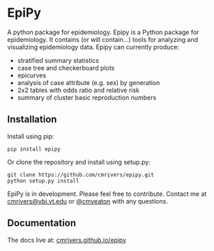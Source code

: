 EpiPy
========
A python package for epidemiology. Epipy is a Python package for epidemiology.
It contains (or will contain…) tools for analyzing and visualizing epidemiology data.
Epipy can currently produce:

* stratified summary statistics
* case tree and checkerboard plots
* epicurves
* analysis of case attribute (e.g. sex) by generation
* 2x2 tables with odds ratio and relative risk
* summary of cluster basic reproduction numbers

Installation
------------
Install using pip:

    pip install epipy
    
Or clone the repository and install using setup.py:

    git clone https://github.com/cmrivers/epipy.git
    python setup.py install

EpiPy is in development. Please feel free to contribute.
Contact me at cmrivers@vbi.vt.edu or [@cmyeaton](http://twitter.com/cmyeaton) with any questions.

Documentation
------------
The docs live at: [cmrivers.github.io/epipy](https://cmrivers.github.io/epipy)
